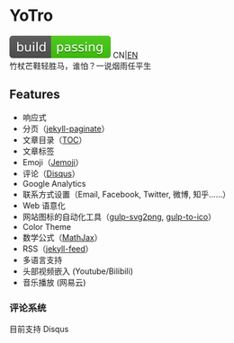 # YoTro  

![build_passing](build_passing.svg)
CN|[EN](https://github.com/YoTro/YoTro.github.io/blob/master/README.en.md)  
竹杖芒鞋轻胜马，谁怕？一说烟雨任平生

## Features

- 响应式
- 分页（[jekyll-paginate](https://github.com/jekyll/jekyll-paginate)）
- 文章目录（[TOC](http://projects.jga.me/toc/)）
- 文章标签
- Emoji（[Jemoji](https://github.com/jekyll/jemoji)）
- 评论（[Disqus](https://disqus.com/)）
- Google Analytics
- 联系方式设置（Email, Facebook, Twitter, 微博, 知乎……）
- Web 语意化
- 网站图标的自动化工具（[gulp-svg2png](https://www.npmjs.com/package/gulp-svg2png), [gulp-to-ico](https://www.npmjs.com/package/gulp-to-ico)）
- Color Theme
- 数学公式（[MathJax](https://www.mathjax.org/)）
- RSS（[jekyll-feed](https://github.com/jekyll/jekyll-feed)）
- 多语言支持
- 头部视频嵌入 (Youtube/Bilibili)
- 音乐播放 (网易云)

### 评论系统

目前支持 Disqus 
